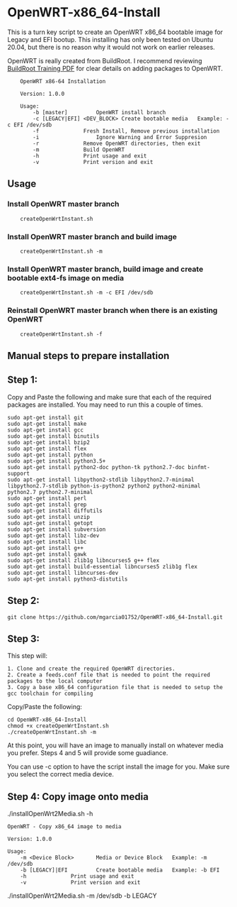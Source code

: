 # OpenWRT-x86_64-Install

This is a turn key script to create an OpenWRT x86_64 bootable image for Legacy and EFI bootup. This installing has only been tested on Ubuntu 20.04, but there is no reason why it would not work on earlier releases.

OpenWRT is really created from BuildRoot. I recommend reviewing [BuildRoot Training PDF](https://docs.google.com/viewerng/viewer?url=http://bootlin.com/doc/training/buildroot/buildroot-slides.pdf) for clear details on adding packages to OpenWRT. 


		OpenWRT x86-64 Installation

		Version: 1.0.0

		Usage:
			-b [master]			OpenWRT install branch
			-c [LEGACY|EFI] <DEV_BLOCK>	Create bootable media	Example: -c EFI /dev/sdb
			-f 				Fresh Install, Remove previous installation
			-i  				Ignore Warning and Error Suppresion
			-r				Remove OpenWRT directories, then exit
			-m				Build OpenWRT
			-h				Print usage and exit
			-v				Print version and exit


## Usage

### Install OpenWRT master branch

		createOpenWrtInstant.sh

### Install OpenWRT master branch and build image

		createOpenWrtInstant.sh -m

### Install OpenWRT master branch, build image and create bootable ext4-fs image on media

		createOpenWrtInstant.sh -m -c EFI /dev/sdb
		
### Reinstall OpenWRT master branch when there is an existing OpenWRT

		createOpenWrtInstant.sh -f

## Manual steps to prepare installation

## Step 1:

  Copy and Paste the following and make sure that each of the required packages are installed. You may need to run this a couple of times.

	sudo apt-get install git
	sudo apt-get install make
	sudo apt-get install gcc
	sudo apt-get install binutils
	sudo apt-get install bzip2
	sudo apt-get install flex
	sudo apt-get install python
	sudo apt-get install python3.5+
	sudo apt-get install python2-doc python-tk python2.7-doc binfmt-support
	sudo apt-get install libpython2-stdlib libpython2.7-minimal libpython2.7-stdlib python-is-python2 python2 python2-minimal python2.7 python2.7-minimal
	sudo apt-get install perl
	sudo apt-get install grep
	sudo apt-get install diffutils
	sudo apt-get install unzip
	sudo apt-get install getopt
	sudo apt-get install subversion
	sudo apt-get install libz-dev
	sudo apt-get install libc
	sudo apt-get install g++
	sudo apt-get install gawk
	sudo apt-get install zlib1g libncurses5 g++ flex
	sudo apt-get install build-essential libncurses5 zlib1g flex
	sudo apt-get install libncurses-dev
	sudo apt-get install python3-distutils


## Step 2:

	git clone https://github.com/mgarcia01752/OpenWRT-x86_64-Install.git


## Step 3:

  This step will: 
  	
  	1. Clone and create the required OpenWRT directories.
  	2. Create a feeds.conf file that is needed to point the required packages to the local computer
  	3. Copy a base x86_64 configuration file that is needed to setup the gcc toolchain for compiling

  Copy/Paste the following:
  
	cd OpenWRT-x86_64-Install
	chmod +x createOpenWrtInstant.sh
	./createOpenWrtInstant.sh -m
	
  At this point, you will have an image to manually install on whatever media you prefer. Steps 4 and 5 will provide some guadiance.
	
  You can use -c option to have the script install the image for you. Make sure you select the correct media device. 

## Step 4: Copy image onto media

  ./installOpenWrt2Media.sh -h
  
  
	OpenWRT - Copy x86_64 image to media

	Version: 1.0.0

	Usage:
		-m <Device Block>		Media or Device Block	Example: -m /dev/sdb
		-b [LEGACY]|EFI			Create bootable media	Example: -b EFI
		-h				Print usage and exit
		-v				Print version and exit
		
   ./installOpenWrt2Media.sh -m /dev/sdb -b LEGACY



		
		
